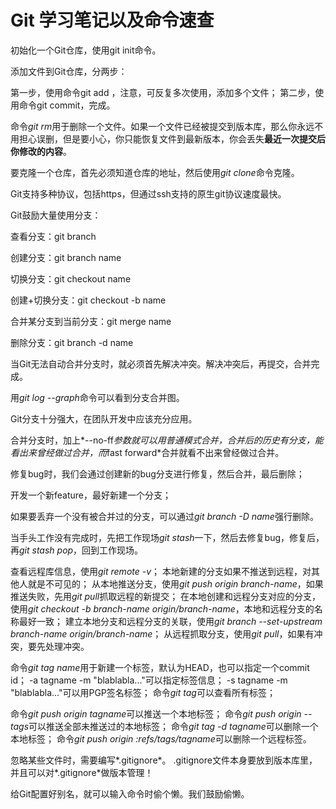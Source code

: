 Git 学习笔记以及命令速查
====

初始化一个Git仓库，使用git init命令。

添加文件到Git仓库，分两步：

第一步，使用命令git add ，注意，可反复多次使用，添加多个文件；
第二步，使用命令git commit，完成。


命令*git rm*用于删除一个文件。如果一个文件已经被提交到版本库，那么你永远不用担心误删，但是要小心，你只能恢复文件到最新版本，你会丢失**最近一次提交后你修改的内容**。


要克隆一个仓库，首先必须知道仓库的地址，然后使用*git clone*命令克隆。

Git支持多种协议，包括https，但通过ssh支持的原生git协议速度最快。

Git鼓励大量使用分支：

查看分支：git branch

创建分支：git branch name

切换分支：git checkout name

创建+切换分支：git checkout -b name

合并某分支到当前分支：git merge name

删除分支：git branch -d name

当Git无法自动合并分支时，就必须首先解决冲突。解决冲突后，再提交，合并完成。

用*git log --graph*命令可以看到分支合并图。

Git分支十分强大，在团队开发中应该充分应用。

合并分支时，加上*--no-ff*参数就可以用普通模式合并，合并后的历史有分支，能看出来曾经做过合并，而*fast forward*合并就看不出来曾经做过合并。

修复bug时，我们会通过创建新的bug分支进行修复，然后合并，最后删除；

开发一个新feature，最好新建一个分支；

如果要丢弃一个没有被合并过的分支，可以通过*git branch -D name*强行删除。

当手头工作没有完成时，先把工作现场*git stash*一下，然后去修复bug，修复后，再*git stash pop*，回到工作现场。

查看远程库信息，使用*git remote -v*；
本地新建的分支如果不推送到远程，对其他人就是不可见的；
从本地推送分支，使用*git push origin branch-name*，如果推送失败，先用*git pull*抓取远程的新提交；
在本地创建和远程分支对应的分支，使用*git checkout -b branch-name origin/branch-name*，本地和远程分支的名称最好一致；
建立本地分支和远程分支的关联，使用*git branch --set-upstream branch-name origin/branch-name*；
从远程抓取分支，使用*git pull*，如果有冲突，要先处理冲突。

命令*git tag name*用于新建一个标签，默认为HEAD，也可以指定一个commit id；
-a tagname -m "blablabla..."可以指定标签信息；
-s tagname -m "blablabla..."可以用PGP签名标签；
命令*git tag*可以查看所有标签；

命令*git push origin tagname*可以推送一个本地标签；
命令*git push origin --tags*可以推送全部未推送过的本地标签；
命令*git tag -d tagname*可以删除一个本地标签；
命令*git push origin :refs/tags/tagname*可以删除一个远程标签。

忽略某些文件时，需要编写*.gitignore*。
.gitignore文件本身要放到版本库里，并且可以对*.gitignore*做版本管理！

给Git配置好别名，就可以输入命令时偷个懒。我们鼓励偷懒。



